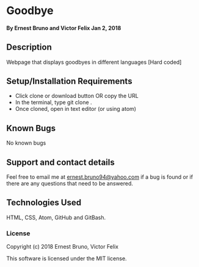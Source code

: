 # Goodbye 

#### By Ernest Bruno and Victor Felix Jan 2, 2018

## Description

Webpage that displays goodbyes in different languages [Hard coded]

## Setup/Installation Requirements

* Click clone or download button OR copy the URL
* In the terminal, type git clone <URL>.
* Once cloned, open in text editor (or using atom)

## Known Bugs

No known bugs

## Support and contact details

Feel free to email me at ernest.bruno94@yahoo.com if a bug is found or if there are any
questions that need to be answered.

## Technologies Used

HTML, CSS, Atom, GitHub and GitBash.

### License

Copyright (c) 2018 Ernest Bruno, Victor Felix

This software is licensed under the MIT license.
